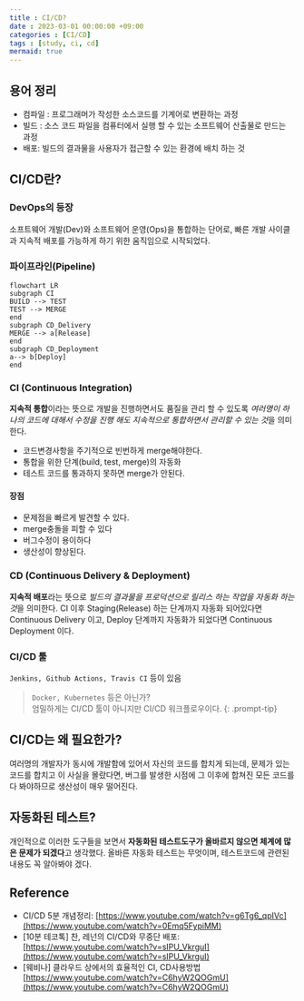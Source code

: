 ```yaml
---
title : CI/CD?
date : 2023-03-01 00:00:00 +09:00
categories : [CI/CD]
tags : [study, ci, cd] 
mermaid: true
---
```




## 용어 정리
- 컴파일 : 프로그래머가 작성한 소스코드를 기계어로 변환하는 과정
- 빌드 : 소스 코드 파일을 컴퓨터에서 실행 할 수 있는 소프트웨어 산출물로 만드는 과정
- 배포: 빌드의 결과물을 사용자가 접근할 수 있는 환경에 배치 하는 것



## CI/CD란?

### DevOps의 등장
소프트웨어 개발(Dev)와 소프트웨어 운영(Ops)을 통합하는 단어로, 빠른 개발 사이클과 지속적 배포를 가능하게 하기 위한 움직임으로 시작되었다.

### 파이프라인(Pipeline)
```mermaid
flowchart LR
subgraph CI
BUILD --> TEST
TEST --> MERGE
end
subgraph CD_Delivery
MERGE --> a[Release]
end
subgraph CD_Deployment
a--> b[Deploy]
end
```

### CI (Continuous Integration)

**지속적 통합**이라는 뜻으로 개발을 진행하면서도 품질을 관리 할 수 있도록 *여러명이 하나의 코드에 대해서 수정을 진행 해도 지속적으로 통합하면서 관리할 수 있는 것*을 의미한다.

- 코드변경사항을 주기적으로 빈번하게 merge해야한다.
- 통합을 위한 단계(build, test, merge)의 자동화
- 테스트 코드를 통과하지 못하면 merge가 안된다.

#### 장점
- 문제점을 빠르게 발견할 수 있다.
- merge충돌을 피할 수 있다
- 버그수정이 용이하다
- 생산성이 향상된다.


### CD (Continuous Delivery & Deployment)
**지속적 배포**라는 뜻으로 *빌드의 결과물을 프로덕션으로 릴리스 하는 작업을 자동화 하는 것*을 의미한다. CI 이후 Staging(Release) 하는 단계까지 자동화 되어있다면 Continuous Delivery 이고, Deploy 단계까지 자동화가 되었다면 Continuous Deployment 이다.

### CI/CD 툴
```Jenkins, Github Actions, Travis CI``` 등이 있음

> ```Docker, Kubernetes``` 등은 아닌가?  
엄밀하게는 CI/CD 툴이 아니지만 CI/CD 워크플로우이다.
{: .prompt-tip}

## CI/CD는 왜 필요한가?
여러명의 개발자가 동시에 개발함에 있어서 자신의 코드를 합치게 되는데, 문제가 있는 코드를 합치고 이 사실을 몰랐다면, 버그를 발생한 시점에 그 이후에 합쳐진 모든 코드를 다 봐야하므로 생산성이 매우 떨어진다.


## 자동화된 테스트?
개인적으로 이러한 도구들을 보면서 **자동화된 테스트도구가 올바르지 않으면 체계에 많은 문제가 되겠다**고 생각했다. 올바른 자동화 테스트는 무엇이며, 테스트코드에 관련된 내용도 꼭 알아봐야 겠다.

## Reference

- CI/CD 5분 개념정리: [https://www.youtube.com/watch?v=g6Tg6_qpIVc](https://www.youtube.com/watch?v=0Emq5FypiMM)
- [10분 테코톡] 찬, 레넌의 CI/CD와 무중단 배포: [https://www.youtube.com/watch?v=sIPU_VkrguI](https://www.youtube.com/watch?v=sIPU_VkrguI)
- [웨비나] 클라우드 상에서의 효율적인 CI, CD사용방법[https://www.youtube.com/watch?v=C6hyW2QOGmU](https://www.youtube.com/watch?v=C6hyW2QOGmU)
